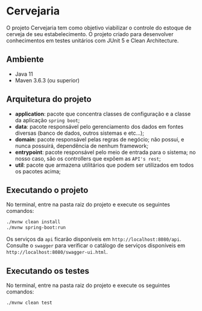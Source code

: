 # Cervejaria

O projeto Cervejaria tem como objetivo viabilizar o controle do estoque de cerveja de seu estabelecimento.
O projeto criado para desenvolver conhecimentos em testes unitários com JUnit 5 e Clean Architecture.

## Ambiente

* Java 11
* Maven 3.6.3 (ou superior)

## Arquitetura do projeto

* **application**: pacote que concentra classes de configuração e a classe da aplicação `spring boot`;
* **data**: pacote responsável pelo gerenciamento dos dados em fontes diversas (banco de dados, outros sistemas e etc...);
* **domain**: pacote responsável pelas regras de negócio; não possui, e nunca possuirá, dependência de nenhum framework;
* **entrypoint**: pacote responsável pelo meio de entrada para o sistema; no nosso caso, são os controllers que expõem as `API's rest`;
* **util**: pacote que armazena utilitários que podem ser utilizados em todos os pacotes acima;

## Executando o projeto

No terminal, entre na pasta raiz do projeto e execute os seguintes comandos:

```bash
./mvnw clean install
./mvnw spring-boot:run 
```

Os serviços da `api` ficarão disponíveis em `http://localhost:8080/api`.
Consulte o `swagger` para verificar o catálogo de serviços disponíveis em `http://localhost:8080/swagger-ui.html`.

## Executando os testes

No terminal, entre na pasta raiz do projeto e execute os seguintes comandos:

```bash
./mvnw clean test
```